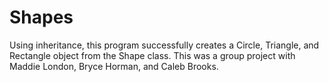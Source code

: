 # Shapes
Using inheritance, this program successfully creates a Circle, Triangle, and Rectangle object from the Shape class.
This was a group project with Maddie London, Bryce Horman, and Caleb Brooks. 
